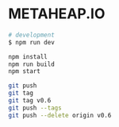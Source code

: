 METAHEAP.IO
========

```bash
# development
$ npm run dev
```

```bash
npm install
npm run build
npm start
```

```bash
git push
git tag
git tag v0.6
git push --tags
git push --delete origin v0.6
```